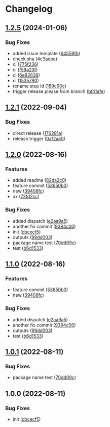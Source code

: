 # Changelog

## [1.2.5](https://github.com/kikyomits/release-please/compare/v1.2.4...v1.2.5) (2024-01-06)


### Bug Fixes

* added issue template ([64559fb](https://github.com/kikyomits/release-please/commit/64559fbd911e6394edb9fd96068f84e8779c6d73))
* check sha ([4c3aeba](https://github.com/kikyomits/release-please/commit/4c3aeba9bcc8c886d05be6b689dfed18b3935c3c))
* ci ([775f236](https://github.com/kikyomits/release-please/commit/775f236cbff3fc5460ca1f5147ff18a120818e7a))
* ci ([f59a23f](https://github.com/kikyomits/release-please/commit/f59a23fb91aff70894d5ca0a1d97bb715207a3b2))
* ci ([6e82639](https://github.com/kikyomits/release-please/commit/6e8263995426981cd38409326b47917585174667))
* ci ([1535790](https://github.com/kikyomits/release-please/commit/153579077f3ac83cd092ad0d74f6b763364eee3d))
* rename step id ([189c90c](https://github.com/kikyomits/release-please/commit/189c90cf7e6d9c087d3339d2a8721dfcebfff109))
* trigger release please from branch ([bf41afe](https://github.com/kikyomits/release-please/commit/bf41afed5a0705017a9d6f93bb2c146ee5a0b5c2))

## [1.2.1](https://github.com/kikyomits/release-please/compare/v1.2.0...v1.2.1) (2022-09-04)


### Bug Fixes

* direct release ([176281a](https://github.com/kikyomits/release-please/commit/176281a05c9b598636d2343a4cb44b2e635576c6))
* release trigger ([0af2ae0](https://github.com/kikyomits/release-please/commit/0af2ae0b53eef9552d58b53841bb8f50f2bc25d4))

## [1.2.0](https://github.com/kikyomits/release-please/compare/v1.1.0...v1.2.0) (2022-08-16)


### Features

* added readme ([82da2c0](https://github.com/kikyomits/release-please/commit/82da2c0e0cbd62a03b2af27cdf74b5684cb10450))
* feature commit ([53650b3](https://github.com/kikyomits/release-please/commit/53650b39f134129bcfedf89c74f8960dc9831277))
* new ([39408fc](https://github.com/kikyomits/release-please/commit/39408fc8f455b68469d1dd89a29b2af4490458a6))
* xx ([73fd2cc](https://github.com/kikyomits/release-please/commit/73fd2cce0d3fb909ed21bdfce002a8f76539b763))


### Bug Fixes

* added dispatch ([e2aa9a5](https://github.com/kikyomits/release-please/commit/e2aa9a534eb4cd0d145b06d52272a22d2c8e2f2e))
* another fix commit ([9384c00](https://github.com/kikyomits/release-please/commit/9384c0048112efb28cd7c15bc211730f74a16a3f))
* init ([cbcecf5](https://github.com/kikyomits/release-please/commit/cbcecf5b57527241a090b39f52737e5dba5911ce))
* outputs ([99dd003](https://github.com/kikyomits/release-please/commit/99dd0032fdbe69de549d041e859194c78b5f8b45))
* package name test ([70dd09c](https://github.com/kikyomits/release-please/commit/70dd09c296630e72bd04d7423cc1ef728ed125e1))
* test ([b6d1533](https://github.com/kikyomits/release-please/commit/b6d15339e9e753153d7c32b636af5c9cc822d166))

## [1.1.0](https://github.com/kikyomits/release-please/compare/v1.0.1...v1.1.0) (2022-08-16)


### Features

* feature commit ([53650b3](https://github.com/kikyomits/release-please/commit/53650b39f134129bcfedf89c74f8960dc9831277))
* new ([39408fc](https://github.com/kikyomits/release-please/commit/39408fc8f455b68469d1dd89a29b2af4490458a6))


### Bug Fixes

* added dispatch ([e2aa9a5](https://github.com/kikyomits/release-please/commit/e2aa9a534eb4cd0d145b06d52272a22d2c8e2f2e))
* another fix commit ([9384c00](https://github.com/kikyomits/release-please/commit/9384c0048112efb28cd7c15bc211730f74a16a3f))
* outputs ([99dd003](https://github.com/kikyomits/release-please/commit/99dd0032fdbe69de549d041e859194c78b5f8b45))
* test ([b6d1533](https://github.com/kikyomits/release-please/commit/b6d15339e9e753153d7c32b636af5c9cc822d166))

## [1.0.1](https://github.com/kikyomits/release-please/compare/v1.0.0...v1.0.1) (2022-08-11)


### Bug Fixes

* package name test ([70dd09c](https://github.com/kikyomits/release-please/commit/70dd09c296630e72bd04d7423cc1ef728ed125e1))

## 1.0.0 (2022-08-11)


### Bug Fixes

* init ([cbcecf5](https://github.com/kikyomits/release-please/commit/cbcecf5b57527241a090b39f52737e5dba5911ce))
